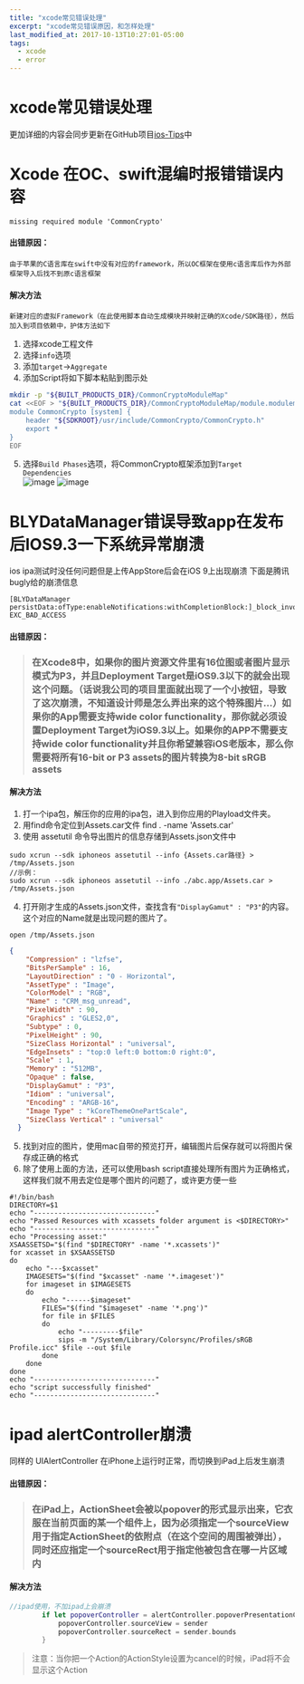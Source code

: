 ```yaml
---
title: "xcode常见错误处理"
excerpt: "xcode常见错误原因，和怎样处理"
last_modified_at: 2017-10-13T10:27:01-05:00
tags: 
  - xcode
  - error
---
```

xcode常见错误处理
======
更加详细的内容会同步更新在GitHub项目[ios-Tips](https://github.com/DKJone/ios-Tips)中

# Xcode 在OC、swift混编时报错错误内容
```
missing required module 'CommonCrypto'
```
#### 出错原因：
`
由于苹果的C语言库在swift中没有对应的framework，所以OC框架在使用c语言库后作为外部框架导入后找不到原c语言框架
`
#### 解决方法
`
新建对应的虚拟Framework（在此使用脚本自动生成模块并映射正确的Xcode/SDK路径），然后加入到项目依赖中，护体方法如下
`
1. 选择xcode工程文件
2. 选择`info`选项
3. 添加`target`->`Aggregate`
4. 添加Script将如下脚本粘贴到图示处
```bash
mkdir -p "${BUILT_PRODUCTS_DIR}/CommonCryptoModuleMap"
cat <<EOF > "${BUILT_PRODUCTS_DIR}/CommonCryptoModuleMap/module.modulemap"
module CommonCrypto [system] {
    header "${SDKROOT}/usr/include/CommonCrypto/CommonCrypto.h"
    export *
}
EOF
```
5. 选择`Build Phases`选项，将CommonCrypto框架添加到`Target Dependencies`  
![image](https://github.com/DKJone/ios-Tips/tree/master/images/img_01.png)
![image](https://github.com/DKJone/ios-Tips/tree/master/images/img_02.png)


# BLYDataManager错误导致app在发布后IOS9.3一下系统异常崩溃

ios ipa测试时没任何问题但是上传AppStore后会在iOS 9上出现崩溃
下面是腾讯bugly给的崩溃信息
```objc
[BLYDataManager persistData:ofType:enableNotifications:withCompletionBlock:]_block_invoke
EXC_BAD_ACCESS

```
#### 出错原因：
> ### 在Xcode8中，如果你的图片资源文件里有16位图或者图片显示模式为P3，并且Deployment Target是iOS9.3以下的就会出现这个问题。（话说我公司的项目里面就出现了一个小按钮，导致了这次崩溃，不知道设计师是怎么弄出来的这个特殊图片…）如果你的App需要支持wide color functionality，那你就必须设置Deployment Target为iOS9.3以上。如果你的APP不需要支持wide color functionality并且你希望兼容iOS老版本，那么你需要将所有16-bit or P3 assets的图片转换为8-bit sRGB assets

#### 解决方法
1. 打一个ipa包，解压你的应用的ipa包，进入到你应用的Playload文件夹。
2. 用find命令定位到Assets.car文件
find . -name 'Assets.car'
3. 使用 assetutil 命令导出图片的信息存储到Assets.json文件中
``` shell
sudo xcrun --sdk iphoneos assetutil --info {Assets.car路径} > /tmp/Assets.json
//示例：
sudo xcrun --sdk iphoneos assetutil --info ./abc.app/Assets.car > /tmp/Assets.json
```
4. 打开刚才生成的Assets.json文件，查找含有`"DisplayGamut" : "P3"`的内容。这个对应的Name就是出现问题的图片了。
```
open /tmp/Assets.json
```
```json
{
    "Compression" : "lzfse",
    "BitsPerSample" : 16,
    "LayoutDirection" : "0 - Horizontal",
    "AssetType" : "Image",
    "ColorModel" : "RGB",
    "Name" : "CRM_msg_unread",
    "PixelWidth" : 90,
    "Graphics" : "GLES2,0",
    "Subtype" : 0,
    "PixelHeight" : 90,
    "SizeClass Horizontal" : "universal",
    "EdgeInsets" : "top:0 left:0 bottom:0 right:0",
    "Scale" : 1,
    "Memory" : "512MB",
    "Opaque" : false,
    "DisplayGamut" : "P3",
    "Idiom" : "universal",
    "Encoding" : "ARGB-16",
    "Image Type" : "kCoreThemeOnePartScale",
    "SizeClass Vertical" : "universal"
  }
```
5. 找到对应的图片，使用mac自带的预览打开，编辑图片后保存就可以将图片保存成正确的格式
6. 除了使用上面的方法，还可以使用bash script直接处理所有图片为正确格式，这样我们就不用去定位是哪个图片的问题了，或许更方便一些
``` shell
#!/bin/bash
DIRECTORY=$1
echo "------------------------------"
echo "Passed Resources with xcassets folder argument is <$DIRECTORY>"
echo "------------------------------"
echo "Processing asset:"
XSAASSETSD="$(find "$DIRECTORY" -name '*.xcassets')"
for xcasset in $XSAASSETSD
do
    echo "---$xcasset"
    IMAGESETS="$(find "$xcasset" -name '*.imageset')"
    for imageset in $IMAGESETS
    do
        echo "------$imageset"
        FILES="$(find "$imageset" -name '*.png')"
        for file in $FILES 
        do
            echo "---------$file"
            sips -m "/System/Library/Colorsync/Profiles/sRGB Profile.icc" $file --out $file
        done
    done
done
echo "------------------------------"
echo "script successfully finished"
echo "------------------------------"
```


#  ipad alertController崩溃

同样的 UIAlertController 在iPhone上运行时正常，而切换到iPad上后发生崩溃

#### 出错原因：
> ### 在iPad上，ActionSheet会被以popover的形式显示出来，它衣服在当前页面的某一个组件上，因为必须指定一个sourceView用于指定ActionSheet的依附点（在这个空间的周围被弹出），同时还应指定一个sourceRect用于指定他被包含在哪一片区域内

#### 解决方法
``` swift
//ipad使用，不加ipad上会崩溃
        if let popoverController = alertController.popoverPresentationController {
            popoverController.sourceView = sender
            popoverController.sourceRect = sender.bounds
        }
```

> 注意：当你把一个Action的ActionStyle设置为cancel的时候，iPad将不会显示这个Action